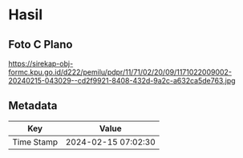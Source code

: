 # Hasil

## Foto C Plano

https://sirekap-obj-formc.kpu.go.id/d222/pemilu/pdpr/11/71/02/20/09/1171022009002-20240215-043029--cd2f9921-8408-432d-9a2c-a632ca5de763.jpg


## Metadata

| Key        | Value               |
| ---------- | ------------------- |
| Time Stamp | 2024-02-15 07:02:30 |



